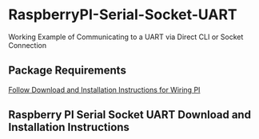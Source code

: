 # RaspberryPI-Serial-Socket-UART
Working Example of Communicating to a UART via Direct CLI or Socket Connection

## Package Requirements

[Follow Download and Installation Instructions for Wiring PI](http://wiringpi.com/download-and-install/)

## Raspberry PI Serial Socket UART Download and Installation Instructions








